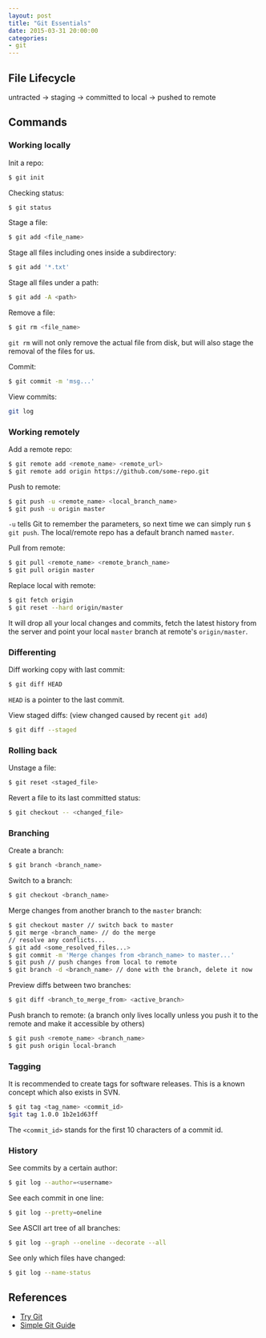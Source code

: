 ```yaml
---
layout: post
title: "Git Essentials"
date: 2015-03-31 20:00:00
categories:
- git
---
```


## File Lifecycle

untracted -> staging -> committed to local -> pushed to remote

## Commands

### Working locally

Init a repo:
```bash
$ git init
```

Checking status:
```bash
$ git status
```

Stage a file:
```bash
$ git add <file_name>
```

Stage all files including ones inside a subdirectory:
```bash
$ git add '*.txt'
```

Stage all files under a path:
```bash
$ git add -A <path>
```

Remove a file:
```bash
$ git rm <file_name>
```
`git rm` will not only remove the actual file from disk, but will also stage the removal of the files for us.

Commit:
```bash
$ git commit -m 'msg...'
```

View commits:
```bash
git log
```

### Working remotely

Add a remote repo:
```bash
$ git remote add <remote_name> <remote_url>
$ git remote add origin https://github.com/some-repo.git
```

Push to remote:
```bash
$ git push -u <remote_name> <local_branch_name>
$ git push -u origin master
```
`-u` tells Git to remember the parameters, so next time we can simply run `$ git push`.
The local/remote repo has a default branch named `master`.

Pull from remote:
```bash
$ git pull <remote_name> <remote_branch_name>
$ git pull origin master
```

Replace local with remote:
```bash
$ git fetch origin
$ git reset --hard origin/master
```
It will drop all your local changes and commits, fetch the latest history from the server and point your local `master` branch at remote's `origin/master`.

### Differenting

Diff working copy with last commit:
```bash
$ git diff HEAD
```
`HEAD` is a pointer to the last commit.

View staged diffs:
(view changed caused by recent `git add`)
```bash
$ git diff --staged
```

### Rolling back

Unstage a file:
```bash
$ git reset <staged_file>
```

Revert a file to its last committed status:
```bash
$ git checkout -- <changed_file>
```

### Branching

Create a branch:
```bash
$ git branch <branch_name>
```

Switch to a branch:
```bash
$ git checkout <branch_name>
```

Merge changes from another branch to the `master` branch:
```bash
$ git checkout master // switch back to master
$ git merge <branch_name> // do the merge
// resolve any conflicts...
$ git add <some_resolved_files...>
$ git commit -m 'Merge changes from <branch_name> to master...'
$ git push // push changes from local to remote
$ git branch -d <branch_name> // done with the branch, delete it now
```

Preview diffs between two branches:
```bash
$ git diff <branch_to_merge_from> <active_branch>
```

Push branch to remote:
(a branch only lives locally unless you push it to the remote and make it accessible by others)
```bash
$ git push <remote_name> <branch_name>
$ git push origin local-branch
```

### Tagging

It is recommended to create tags for software releases. This is a known concept which also exists in SVN.
```bash
$ git tag <tag_name> <commit_id>
$git tag 1.0.0 1b2e1d63ff
```
The `<commit_id>` stands for the first 10 characters of a commit id.

### History

See commits by a certain author:
```bash
$ git log --author=<username>
```

See each commit in one line:
```bash
$ git log --pretty=oneline
```

See ASCII art tree of all branches:
```bash
$ git log --graph --oneline --decorate --all
```

See only which files have changed:
```bash
$ git log --name-status
```

## References

- [Try Git](https://try.github.io)
- [Simple Git Guide](http://rogerdudler.github.io/git-guide/)
